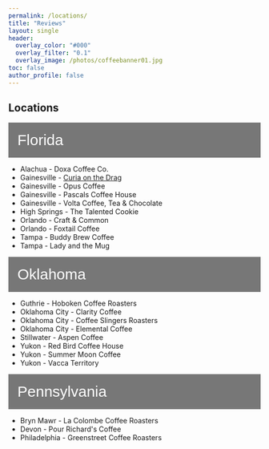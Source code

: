 ```yaml
---
permalink: /locations/
title: "Reviews"
layout: single
header:
  overlay_color: "#000"
  overlay_filter: "0.1"
  overlay_image: /photos/coffeebanner01.jpg
toc: false
author_profile: false
---
```


<html>
<head>
<meta name="viewport" content="width=device-width, initial-scale=1">
<style>
/* Style the button that is used to open and close the collapsible content */
.collapsible {
  background-color: #777;
  color: white;
  cursor: pointer;
  padding: 18px;
  width: 100%;
  border: none;
  text-align: left;
  outline: none;
  font-size: 30px;
}

/* Add a background color to the button if it is clicked on (add the .active class with JS), and when you move the mouse over it (hover) */
.active, .collapsible:hover {
  background-color: #555;
}

/* Style the collapsible content. Note: hidden by default */
.content {
  padding: 0 18px;
  display: none;
  overflow: hidden;
  background-color: #f1f1f1;
}
</style>
</head>
<body>

<h2>Locations</h2>
<button type="button" class="collapsible">Florida</button>
<div class="content">
	<ul>
		<li>Alachua - Doxa Coffee Co.</li>
		<li>Gainesville - <a href="{% link _posts/2021-10-10-curia-on-the-drag.md %}">Curia on the Drag</a></li>
		<li>Gainesville - Opus Coffee</li>
		<li>Gainesville - Pascals Coffee House</li>
	  	<li>Gainesville - Volta Coffee, Tea & Chocolate</li>
	  	<li>High Springs - The Talented Cookie</li>
	  	<li>Orlando - Craft & Common</li>
	  	<li>Orlando - Foxtail Coffee</li>
	  	<li>Tampa - Buddy Brew Coffee</li> 
	  	<li>Tampa - Lady and the Mug</li>
	</ul>

</div>
<button type="button" class="collapsible">Oklahoma</button>
<div class="content">
	<ul>
		<li>Guthrie - Hoboken Coffee Roasters</li>
		<li>Oklahoma City - Clarity Coffee</li>
		<li>Oklahoma City - Coffee Slingers Roasters</li>
	  	<li>Oklahoma City - Elemental Coffee</li>
	  	<li>Stillwater - Aspen Coffee</li>
	  	<li>Yukon - Red Bird Coffee House</li>
	  	<li>Yukon - Summer Moon Coffee</li>
	  	<li>Yukon - Vacca Territory</li>
	</ul>
</div>
<button type="button" class="collapsible">Pennsylvania</button>
<div class="content">
	<ul>
		<li>Bryn Mawr - La Colombe Coffee Roasters</li>
		<li>Devon - Pour Richard's Coffee</li>
		<li>Philadelphia - Greenstreet Coffee Roasters</li>
	</ul>
</div>

<script>
var coll = document.getElementsByClassName("collapsible");
var i;

for (i = 0; i < coll.length; i++) {
  coll[i].addEventListener("click", function() {
    this.classList.toggle("active");
    var content = this.nextElementSibling;
    if (content.style.display === "block") {
      content.style.display = "none";
    } else {
      content.style.display = "block";
    }
  });
}
</script>

</body>
</html>

